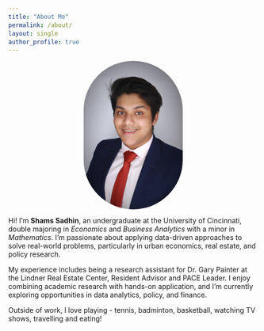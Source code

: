 ```yaml
---
title: "About Me"
permalink: /about/
layout: single
author_profile: true
---
```

<img src="/assets/images/biopic.jpg" alt="Shams Sadhin headshot" width="200" style="border-radius: 100px; display: block; margin: 0 auto;">

Hi! I’m **Shams Sadhin**, an undergraduate at the University of Cincinnati, double majoring in *Economics* and *Business Analytics* with a minor in *Mathematics*. I’m passionate about applying data-driven approaches to solve real-world problems, particularly in urban economics, real estate, and policy research.

My experience includes being a research assistant for Dr. Gary Painter at the Lindner Real Estate Center, Resident Advisor and PACE Leader. I enjoy combining academic research with hands-on application, and I’m currently exploring opportunities in data analytics, policy, and finance.

Outside of work, I love playing - tennis, badminton, basketball, watching TV shows, travelling and eating!

